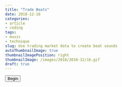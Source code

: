 ```yaml
---
title: "Trade Beats"
date: 2018-12-16
categories:
- article
- coding
tags:
- music
- technique
slug: Use trading market data to create beat sounds
autoThumbnailImage: true
thumbnailImagePosition: right
thumbnailImage: /images/2018/2018-12/16.gif
draft: true
---
```


<div>
    <div id="chart" hidden></div>
    <div><canvas id="proceduralCanvas" hidden></canvas></div>
    <link rel="stylesheet" type="text/css" href="/css/techan.css" />
    <script src="http://d3js.org/d3.v4.min.js"></script>
    <script src="http://techanjs.org/techan.min.js"></script>
    <script src="/js/trading-audio/chart.js"></script>    
    <button id="scriptButton" onclick="begin()" >Begin</button>
</div>
